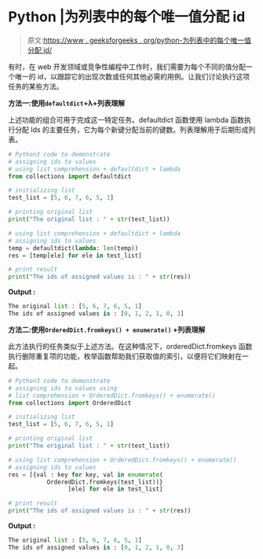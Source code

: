 # Python |为列表中的每个唯一值分配 id

> 原文:[https://www . geeksforgeeks . org/python-为列表中的每个唯一值分配 id/](https://www.geeksforgeeks.org/python-assign-ids-to-each-unique-value-in-a-list/)

有时，在 web 开发领域或竞争性编程中工作时，我们需要为每个不同的值分配一个唯一的 id，以跟踪它的出现次数或任何其他必需的用例。让我们讨论执行这项任务的某些方法。

**方法一:使用`defaultdict`+λ+列表理解**

上述功能的组合可用于完成这一特定任务。defaultdict 函数使用 lambda 函数执行分配 Ids 的主要任务，它为每个新键分配当前的键数。列表理解用于后期形成列表。

```py
# Python3 code to demonstrate
# assigning ids to values
# using list comprehension + defaultdict + lambda
from collections import defaultdict

# initializing list
test_list = [5, 6, 7, 6, 5, 1]

# printing original list
print("The original list : " + str(test_list))

# using list comprehension + defaultdict + lambda
# assigning ids to values
temp = defaultdict(lambda: len(temp))
res = [temp[ele] for ele in test_list]

# print result
print("The ids of assigned values is : " + str(res))
```

**Output :**

```py
The original list : [5, 6, 7, 6, 5, 1]
The ids of assigned values is : [0, 1, 2, 1, 0, 3]

```

**方法二:使用`OrderedDict.fromkeys() + enumerate()` +列表理解**

此方法执行的任务类似于上述方法。在这种情况下，orderedDict.fromkeys 函数执行删除重复项的功能，枚举函数帮助我们获取值的索引，以便将它们映射在一起。

```py
# Python3 code to demonstrate
# assigning ids to values using 
# list comprehension + OrderedDict.fromkeys() + enumerate()
from collections import OrderedDict

# initializing list
test_list = [5, 6, 7, 6, 5, 1]

# printing original list
print("The original list : " + str(test_list))

# using list comprehension + OrderedDict.fromkeys() + enumerate()
# assigning ids to values
res = [{val : key for key, val in enumerate(
           OrderedDict.fromkeys(test_list))}
                 [ele] for ele in test_list]

# print result
print("The ids of assigned values is : " + str(res))
```

**Output :**

```py
The original list : [5, 6, 7, 6, 5, 1]
The ids of assigned values is : [0, 1, 2, 1, 0, 3]

```
